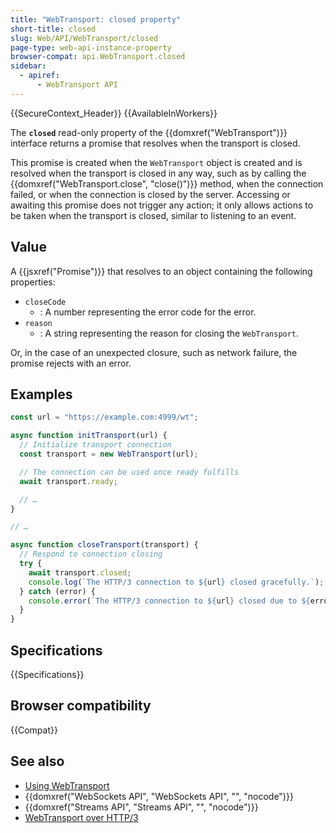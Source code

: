 ```yaml
---
title: "WebTransport: closed property"
short-title: closed
slug: Web/API/WebTransport/closed
page-type: web-api-instance-property
browser-compat: api.WebTransport.closed
sidebar:
  - apiref:
      - WebTransport API
---
```


{{SecureContext_Header}} {{AvailableInWorkers}}

The **`closed`** read-only property of the {{domxref("WebTransport")}} interface returns a promise that resolves when the transport is closed.

This promise is created when the `WebTransport` object is created and is resolved when the transport is closed in any way, such as by calling the {{domxref("WebTransport.close", "close()")}} method, when the connection failed, or when the connection is closed by the server. Accessing or awaiting this promise does not trigger any action; it only allows actions to be taken when the transport is closed, similar to listening to an event.

## Value

A {{jsxref("Promise")}} that resolves to an object containing the following properties:

- `closeCode`
  - : A number representing the error code for the error.
- `reason`
  - : A string representing the reason for closing the `WebTransport`.

Or, in the case of an unexpected closure, such as network failure, the promise rejects with an error.

## Examples

```js
const url = "https://example.com:4999/wt";

async function initTransport(url) {
  // Initialize transport connection
  const transport = new WebTransport(url);

  // The connection can be used once ready fulfills
  await transport.ready;

  // …
}

// …

async function closeTransport(transport) {
  // Respond to connection closing
  try {
    await transport.closed;
    console.log(`The HTTP/3 connection to ${url} closed gracefully.`);
  } catch (error) {
    console.error(`The HTTP/3 connection to ${url} closed due to ${error}.`);
  }
}
```

## Specifications

{{Specifications}}

## Browser compatibility

{{Compat}}

## See also

- [Using WebTransport](https://developer.chrome.com/docs/capabilities/web-apis/webtransport)
- {{domxref("WebSockets API", "WebSockets API", "", "nocode")}}
- {{domxref("Streams API", "Streams API", "", "nocode")}}
- [WebTransport over HTTP/3](https://datatracker.ietf.org/doc/html/draft-ietf-webtrans-http3/)
